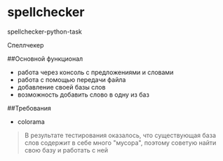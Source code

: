 # spellchecker
spellchecker-python-task 

Спеллчекер

##Основной функционал

- работа через консоль с предложениями и словами
- работа с помощью передачи файла
- добавление своей базы слов
- возможность добавить слово в одну из баз

##Требования

- colorama

> В результате тестирования оказалось, 
> что существующая база слов содержит в себе много "мусора",
> поэтому советую найти свою базу и работать с ней
